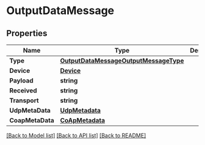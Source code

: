 # OutputDataMessage

## Properties

Name | Type | Description | Notes
------------ | ------------- | ------------- | -------------
**Type** | [**OutputDataMessageOutputMessageType**](OutputDataMessageOutputMessageType.md) |  | [optional] 
**Device** | [**Device**](Device.md) |  | [optional] 
**Payload** | **string** |  | [optional] 
**Received** | **string** |  | [optional] 
**Transport** | **string** |  | [optional] 
**UdpMetaData** | [**UdpMetadata**](UDPMetadata.md) |  | [optional] 
**CoapMetaData** | [**CoApMetadata**](CoAPMetadata.md) |  | [optional] 

[[Back to Model list]](../README.md#documentation-for-models) [[Back to API list]](../README.md#documentation-for-api-endpoints) [[Back to README]](../README.md)


